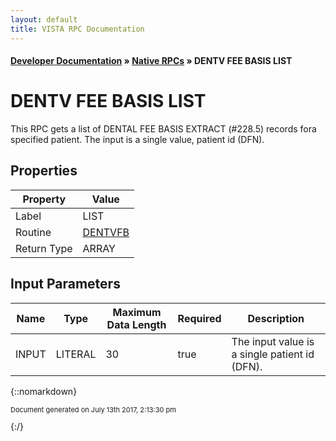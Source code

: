 ```yaml
---
layout: default
title: VISTA RPC Documentation
---
```


#### [Developer Documentation](../index) &#187; [Native RPCs](TableOfContents) &#187; DENTV FEE BASIS LIST<br/>
# DENTV FEE BASIS LIST

This RPC gets a list of DENTAL FEE BASIS EXTRACT (#228.5) records fora specified patient.  The input is a single value, patient id (DFN).

## Properties

Property | Value
--- | ---
Label | LIST
Routine | [DENTVFB](http://code.osehra.org/dox/Routine_DENTVFB_source.html)
Return Type | ARRAY


## Input Parameters

Name | Type | Maximum Data Length | Required | Description
--- | --- | --- | --- | ---
INPUT | LITERAL | 30 | true | The input value is a single patient id (DFN).



{::nomarkdown} <br/><p style="font-size: 11px">Document generated on July 13th 2017, 2:13:30 pm</p>{:/}